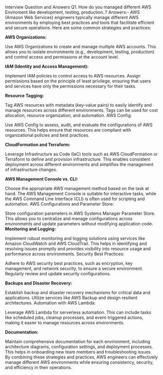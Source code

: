Interview Question and Answers 
Q1. How do you managed different AWS Enviroment like development, testing, production..?
Answers:- AWS (Amazon Web Services) engineers typically manage different AWS environments by employing best practices and tools that facilitate efficient and secure operations. Here are some common strategies and practices:

**AWS Organizations:**

Use AWS Organizations to create and manage multiple AWS accounts. This allows you to isolate environments (e.g., development, testing, production) and control access and permissions at the account level.

**IAM (Identity and Access Management):**

Implement IAM policies to control access to AWS resources. Assign permissions based on the principle of least privilege, ensuring that users and services have only the permissions necessary for their tasks.

**Resource Tagging:**

Tag AWS resources with metadata (key-value pairs) to easily identify and manage resources across different environments. Tags can be used for cost allocation, resource organization, and automation.
AWS Config:

Use AWS Config to assess, audit, and evaluate the configurations of AWS resources. This helps ensure that resources are compliant with organizational policies and best practices.

**CloudFormation and Terraform:**

Leverage Infrastructure as Code (IaC) tools such as AWS CloudFormation or Terraform to define and provision infrastructure. This enables consistent deployment across different environments and simplifies the management of infrastructure changes.

**AWS Management Console vs. CLI:**

Choose the appropriate AWS management method based on the task at hand. The AWS Management Console is suitable for interactive tasks, while the AWS Command Line Interface (CLI) is often used for scripting and automation.
AWS Configurations and Parameter Store:

Store configuration parameters in AWS Systems Manager Parameter Store. This allows you to centralize and manage configurations across environments and update parameters without modifying application code.
**Monitoring and Logging:**

Implement robust monitoring and logging solutions using services like Amazon CloudWatch and AWS CloudTrail. This helps in identifying and resolving issues promptly and provides visibility into resource usage and performance across environments.
Security Best Practices:

Adhere to AWS security best practices, such as encryption, key management, and network security, to ensure a secure environment. Regularly review and update security configurations.

**Backups and Disaster Recovery:**

Establish backup and disaster recovery mechanisms for critical data and applications. Utilize services like AWS Backup and design resilient architectures.
Automation with AWS Lambda:

Leverage AWS Lambda for serverless automation. This can include tasks like scheduled jobs, cleanup processes, and event-triggered actions, making it easier to manage resources across environments.

**Documentation:**

Maintain comprehensive documentation for each environment, including architecture diagrams, configuration settings, and deployment processes. This helps in onboarding new team members and troubleshooting issues.
By combining these strategies and practices, AWS engineers can effectively manage different AWS environments while ensuring consistency, security, and efficiency in their operations.
